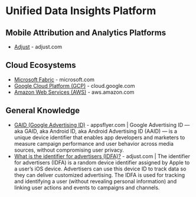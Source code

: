 # Unified Data Insights Platform


## Mobile Attribution and Analytics Platforms
* [Adjust](https://www.adjust.com/) - adjust.com

## Cloud Ecosystems
* [Microsoft Fabric](https://www.microsoft.com/en-us/microsoft-fabric) - microsoft.com
* [Google Cloud Platform (GCP)](https://cloud.google.com) - cloud.google.com
* [Amazon Web Services (AWS)](https://aws.amazon.com/) - aws.amazon.com

## General Knowledge
* [GAID (Google Advertising ID)](https://www.appsflyer.com/glossary/gaid/) - appsflyer.com | Google Advertising ID — aka GAID, aka Android ID, aka Android Advertising ID (AAID) — is a unique device identifier that enables app developers and marketers to measure campaign performance and user behavior across media sources, without compromising user privacy.
* [What is the identifier for advertisers (IDFA)?](https://www.adjust.com/glossary/idfa/) - adjust.com | The identifier for advertisers (IDFA) is a random device identifier assigned by Apple to a user’s iOS device. Advertisers can use this device ID to track data so they can deliver customized advertising. The IDFA is used for tracking and identifying a user (without revealing personal information) and linking user actions and events to campaigns and channels.
